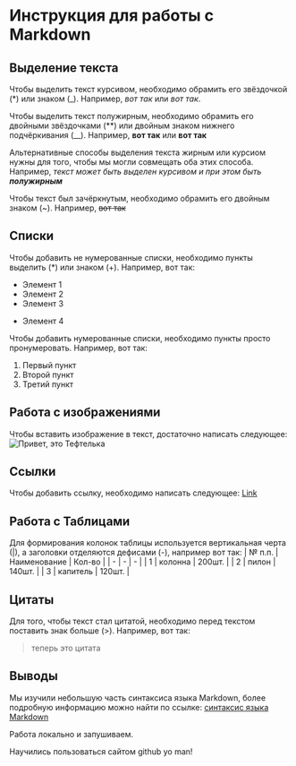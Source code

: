 # Инструкция для работы с Markdown

## Выделение текста

Чтобы выделить текст курсивом, необходимо обрамить его звёздочкой (*) или знаком (_). Например, *вот так* или _вот так_.

Чтобы выделить текст полужирным, необходимо обрамить его двойными звёздочками (**) или двойным знаком нижнего подчёркивания (__). Например, **вот так** или __вот так__

Альтернативные способы выделения текста жирным или курсиом нужны для того, чтобы мы могли совмещать оба этих способа. Например, _текст может быть выделен курсивом и при этом быть **полужирным**_

Чтобы текст был зачёркнутым, необходимо обрамить его двойным знаком (~). Например, ~~вот так~~

## Списки

Чтобы добавить не нумерованные списки, необходимо пункты выделить (*) или знаком (+). Например, вот так:
* Элемент 1
* Элемент 2
* Элемент 3
+ Элемент 4

Чтобы добавить нумерованные списки, необходимо пункты просто пронумеровать. Например, вот так:
1. Первый пункт
2. Второй пункт
3. Третий пункт

## Работа с изображениями

Чтобы вставить изображение в текст, достаточно написать следующее:
![Привет, это Тефтелька](teftelka.jpeg)

## Ссылки

Чтобы добавить ссылку, необходимо написать следующее:
[Link](https://github.com)

## Работа с Таблицами

 Для формирования колонок таблицы используется вертикальная черта (|), а заголовки отделяются дефисами (-), например вот так:
| № п.п. | Наименование | Кол-во |
| - | - | - |
| 1 | колонна | 200шт. |
| 2 | пилон | 140шт. |
| 3 | капитель | 120шт. |

## Цитаты

Для того, чтобы текст стал цитатой, необходимо перед текстом поставить знак больше (>). Например, вот так:
>теперь это цитата

## Выводы

Мы изучили небольшую часть синтаксиса языка Markdown, более подробную информацию можно найти по ссылке: [синтаксис языка Markdown](https://gist.github.com/Jekins/2bf2d0638163f1294637)

Работа локально и запушиваем.

Научились пользоваться сайтом github
yo man!
